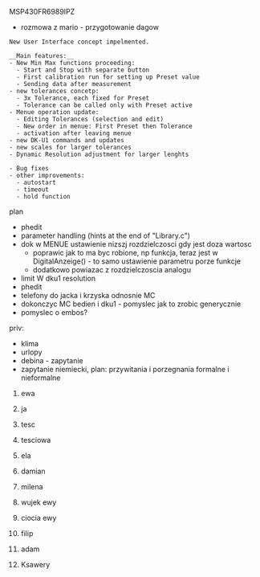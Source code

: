 MSP430FR6989IPZ
- rozmowa z mario - przygotowanie dagow



```
New User Interface concept impelmented.

__Main features:__
- New Min Max functions proceeding:
  - Start and Stop with separate button
  - First calibration run for setting up Preset value
  - Sending data after measurement
- new tolerances concetp:
  - 3x Tolerance, each fixed for Preset
  - Tolerance can be called only with Preset active
- Menue operation update:
  - Editing Tolerances (selection and edit)
  - New order in menue: First Preset then Tolerance
  - activation after leaving menue
- new DK-U1 commands and updates
- new scales for larger tolerances
- Dynamic Resolution adjustment for larger lenghts

- Bug fixes
- other improvements:
  - autostart
  - timeout 
  - hold function
```

plan
-  phedit
- parameter handling (hints at the end of "Library.c")
- dok w MENUE ustawienie nizszj rozdzielczosci gdy jest doza wartosc
	- poprawic jak to ma byc robione, np funkcja, teraz jest w DigitalAnzeige() - to samo ustawienie parametru porze funkcje
	- dodatkowo powiazac z rozdzielczoscia  analogu
- limit W dku1 resolution
- phedit
- telefony do jacka i krzyska odnosnie MC
- dokonczyc MC bedien i dku1 - pomyslec jak to zrobic generycznie
- pomyslec o embos?

priv:
- klima
- urlopy
- debina - zapytanie
- zapytanie niemiecki, plan: przywitania i porzegnania formalne i nieformalne


1. ewa
2. ja
3. tesc
4. tesciowa
5. ela
6. damian
7. milena
8. wujek ewy
9. ciocia ewy

10. filip
11. adam
12. Ksawery